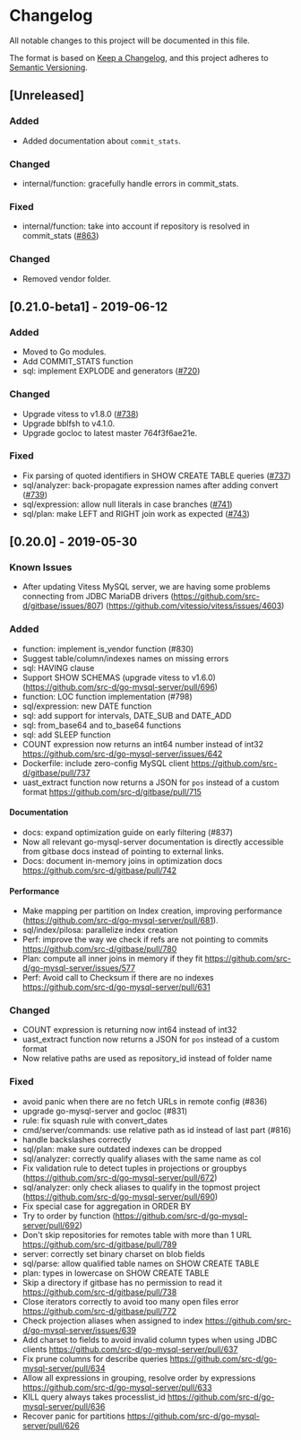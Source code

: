 # Changelog
All notable changes to this project will be documented in this file.

The format is based on [Keep a Changelog](https://keepachangelog.com/en/1.0.0/),
and this project adheres to [Semantic Versioning](https://semver.org/spec/v2.0.0.html).

## [Unreleased]

### Added

- Added documentation about `commit_stats`.

### Changed

- internal/function: gracefully handle errors in commit_stats.

### Fixed

- internal/function: take into account if repository is resolved in commit_stats ([#863](https://github.com/src-d/gitbase/pull/863))

### Changed

- Removed vendor folder.

## [0.21.0-beta1] - 2019-06-12

### Added
- Moved to Go modules.
- Add COMMIT_STATS function
- sql: implement EXPLODE and generators ([#720](https://github.com/src-d/go-mysql-server/pull/720))

### Changed
- Upgrade vitess to v1.8.0 ([#738](https://github.com/src-d/go-mysql-server/pull/738))
- Upgrade bblfsh to v4.1.0.
- Upgrade gocloc to latest master 764f3f6ae21e.

### Fixed
- Fix parsing of quoted identifiers in SHOW CREATE TABLE queries ([#737](https://github.com/src-d/go-mysql-server/pull/737))
- sql/analyzer: back-propagate expression names after adding convert ([#739](https://github.com/src-d/go-mysql-server/pull/739))
- sql/expression: allow null literals in case branches ([#741](https://github.com/src-d/go-mysql-server/pull/741))
- sql/plan: make LEFT and RIGHT join work as expected ([#743](https://github.com/src-d/go-mysql-server/pull/743))

## [0.20.0] - 2019-05-30
### Known Issues
- After updating Vitess MySQL server, we are having some problems connecting from JDBC MariaDB drivers (https://github.com/src-d/gitbase/issues/807) (https://github.com/vitessio/vitess/issues/4603) 

### Added
- function: implement is_vendor function (#830)
- Suggest table/column/indexes names on missing errors
- sql: HAVING clause
- Support SHOW SCHEMAS (upgrade vitess to v1.6.0) (https://github.com/src-d/go-mysql-server/pull/696)
- function: LOC function implementation (#798)
- sql/expression: new DATE function
- sql: add support for intervals, DATE_SUB and DATE_ADD
- sql: from_base64 and to_base64 functions
- sql: add SLEEP function
- COUNT expression now returns an int64 number instead of int32 https://github.com/src-d/go-mysql-server/issues/642
- Dockerfile: include zero-config MySQL client https://github.com/src-d/gitbase/pull/737
- uast_extract function now returns a JSON for `pos` instead of a custom format https://github.com/src-d/gitbase/pull/715

#### Documentation
- docs: expand optimization guide on early filtering (#837)
- Now all relevant go-mysql-server documentation is directly accessible from gitbase docs instead of pointing to external links.
- Docs: document in-memory joins in optimization docs https://github.com/src-d/gitbase/pull/742

#### Performance
-  Make mapping per partition on Index creation, improving performance (https://github.com/src-d/go-mysql-server/pull/681).
- sql/index/pilosa: parallelize index creation
- Perf: improve the way we check if refs are not pointing to commits https://github.com/src-d/gitbase/pull/780
- Plan: compute all inner joins in memory if they fit https://github.com/src-d/go-mysql-server/issues/577
- Perf: Avoid call to Checksum if there are no indexes https://github.com/src-d/go-mysql-server/pull/631

### Changed
- COUNT expression is returning now int64 instead of int32
- uast_extract function now returns a JSON for `pos` instead of a custom format
- Now relative paths are used as repository_id instead of folder name

### Fixed
- avoid panic when there are no fetch URLs in remote config (#836)
- upgrade go-mysql-server and gocloc (#831)
- rule: fix squash rule with convert_dates
- cmd/server/commands: use relative path as id instead of last part (#816)
- handle backslashes correctly
- sql/plan: make sure outdated indexes can be dropped
- sql/analyzer: correctly qualify aliases with the same name as col
- Fix validation rule to detect tuples in projections or groupbys (https://github.com/src-d/go-mysql-server/pull/672)
- sql/analyzer: only check aliases to qualify in the topmost project (https://github.com/src-d/go-mysql-server/pull/690)
- Fix special case for aggregation in ORDER BY
- Try to order by function (https://github.com/src-d/go-mysql-server/pull/692)
- Don't skip repositories for remotes table with more than 1 URL https://github.com/src-d/gitbase/pull/789
- server: correctly set binary charset on blob fields
- sql/parse: allow qualified table names on SHOW CREATE TABLE
- plan: types in lowercase on SHOW CREATE TABLE
- Skip a directory if gitbase has no permission to read it https://github.com/src-d/gitbase/pull/738
- Close iterators correctly to avoid too many open files error https://github.com/src-d/gitbase/pull/772
- Check projection aliases when assigned to index https://github.com/src-d/go-mysql-server/issues/639
- Add charset to fields to avoid invalid column types when using JDBC clients https://github.com/src-d/go-mysql-server/pull/637
- Fix prune columns for describe queries https://github.com/src-d/go-mysql-server/pull/634
- Allow all expressions in grouping, resolve order by expressions https://github.com/src-d/go-mysql-server/pull/633
- KILL query always takes processlist_id https://github.com/src-d/go-mysql-server/pull/636
- Recover panic for partitions https://github.com/src-d/go-mysql-server/pull/626
